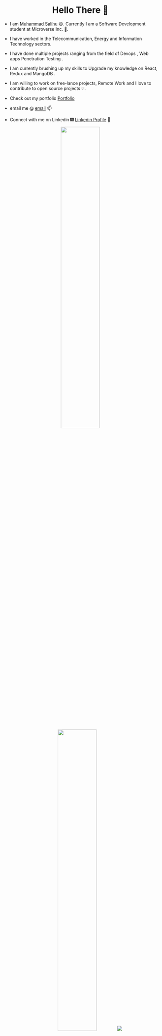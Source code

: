 <h1 align="center"> Hello There 👋 </h1>

* I am [Muhammad Salihu](https://www.linkedin.com/in/muhammad-salihu-27467a165/)  😄. Currently I am a Software Development student at Microverse Inc. 🔭.

* I have worked in the Telecommunication, Energy and Information Technology sectors.

* I have done multiple projects ranging from the field of Devops , Web apps Penetration Testing .

* I am currently brushing up my skills to Upgrade my knowledge on React, Redux and MangoDB .

* I am willing to work on free-lance projects, Remote Work and I love to contribute to open source projects 💡.

* Check out my portfolio  [Portfolio](https://mohashyne.github.io/MSalyhu_portfolio/dist) 
* email me @ [email](mailto:crystalbluetech@gmail.com) 📫
* Connect with me on Linkedin 🎆 [Linkedin Profile](https://www.linkedin.com/in/muhammad-salihu-27467a165/) 🎇



<p align="center">
  <img height="50%" width="auto" src ="https://github-readme-stats.vercel.app/api?username=mohashyne&show_icons=true&count_private=true&theme=darcula&hide_border=true&hide=issues,contribs&bg_color=00000000">
  <img height="50%" width="auto" src ="https://github-readme-stats.vercel.app/api/top-langs/?username=mohashyne&layout=compact&hide_border=true&theme=darcula&bg_color=00000000&langs_count=6&hide=jupyter%20notebook,tex,css,php">
  <img src ="https://github-readme-streak-stats.herokuapp.com?user=mohashyne&theme=darcula&hide_border=true&background=FFFFFF00">
</p>



## Tech Stack ⬇💻

<br>
<table>
<tbody>
 <tr>
<td align="center" width="20%">
<span><b><center>Penetration Testing</center></b></span> 
<img height=60px src="https://comptiacdn.azureedge.net/webcontent/images/default-source/siteicons/logopentestplus.svg?sfvrsn=ba95d8d6_10"> 
</td>

<td align="center" width="20%">
<span><b><center>AWS</center></b></span> 
<img height=60px src="https://encrypted-tbn0.gstatic.com/images?q=tbn%3AANd9GcQV9AyEyvrlIJLOfbxFLfOr03Qy5gRL0txWMQ&usqp=CAU"> 
</td>

<td align="center" width="20%">
<span><b><center>Docker</center></b></span> 
<img height=60px src="https://encrypted-tbn0.gstatic.com/images?q=tbn%3AANd9GcTApU_6Eg4oWx3NMhLifHmNEkxjeMxfd3oGUA&usqp=CAU"> 
</td>
</tr>

<tr>
<td align="center" width="20%">
<span><b><center>Flask</center></b></span> 
<img height=65px src="https://www.pngitem.com/pimgs/m/159-1595977_flask-python-logo-hd-png-download.png"> 
</td>

<td align="center" width="20%">
<span><b><center>Git</center></b></span> 
<img height=65px src="https://git-scm.com/images/logos/downloads/Git-Logo-2Color.png"> 
</td>

<td align="center" width="20%">
<span><b><center>Jenkins</center></b></span> 
<img height=65px src="https://www.devteam.space/wp-content/uploads/2018/03/jenkins.jpg"> 
</td>
</tr>

<tr>
<td align="center" width="20%">
<span><b><center>React</center></b></span> 
<img height=65px src="https://upload.wikimedia.org/wikipedia/commons/a/a7/React-icon.svg"> 
</td>

<td align="center" width="20%">
<span><b><center>Linux System Administration</center></b></span> 
<img height=65px src="https://upload.wikimedia.org/wikipedia/commons/a/af/Tux.png"> 
</td>



<td align="center" width="20%">
<span><b><center>Python</center></b></span> 
<img height=65px src="https://www.python.org/static/community_logos/python-logo.png"> 
</td>
</tr>

<tr>
<td align="center" width="20%">
<span><b><center>MongoDB</center></b></span> 
<img height=65px src="https://www.logolynx.com/images/logolynx/d5/d50b83324fb4fbab14cdfaf47409115b.jpeg"> 
</td>

<td align="center" width="20%">
<span><b><center>Nginx</center></b></span> 
<img height=65px src="https://1000logos.net/wp-content/uploads/2020/08/Nginx-Symbol.jpg"> 
</td>

<td align="center" width="20%">
<span><b><center>SQL</center></b></span> 
<img height=65px src="https://i0.wp.com/www.complexsql.com/wp-content/uploads/2017/01/sql-logo.jpg?ssl=1"> 
</td>
</tr>

</tbody>
</table>


## My Certifications ⬇️

- [Microsoft Certified Professional (MCP) - ID 3829077](https://mcp.microsoft.com/Home.html)
- [Microsoft Certified System Administrator ](https://mcp.microsoft.com/Home.html)
- [Cisco Certified Network Associate (CCNA) - CSCO11377701](https://www.cisco.com/c/en/us/training-events/training-certifications/certifications.html)
- [Cisco Certified Network Professional ](https://www.cisco.com/c/en/us/training-events/training-certifications/certifications.html)
- [Cyber Security and Its Ten Domain  - 6TXK5SFUBAJJ ](https://www.coursera.org/account/accomplishments/verify/6TXK5SFUBAJJ?utm_source=link&utm_medium=certificate&utm_content=cert_image&utm_campaign=sharing_cta&utm_product=course)
- [Comptia Pentest+ Certified - ID COMP001021473945](https://www.comptia.org/certifications/pentest)

